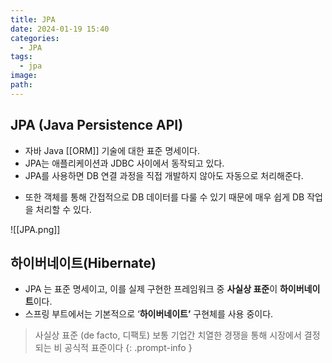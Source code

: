 ```yaml
---
title: JPA
date: 2024-01-19 15:40
categories:
  - JPA
tags:
  - jpa
image: 
path:
---
```


## JPA (Java Persistence API)
+ 자바 Java [[ORM]] 기술에 대한 표준 명세이다.
+ JPA는 애플리케이션과 JDBC 사이에서 동작되고 있다.
+ JPA를 사용하면 DB 연결 과정을 직접 개발하지 않아도 자동으로 처리해준다.
- 또한 객체를 통해 간접적으로 DB 데이터를 다룰 수 있기 때문에 매우 쉽게 DB 작업을 처리할 수 있다.

![[JPA.png]]


## 하이버네이트(Hibernate)
- JPA 는 표준 명세이고, 이를 실제 구현한 프레임워크 중 **사실상 표준**이 **하이버네이트**이다.
- 스프링 부트에서는 기본적으로 ‘**하이버네이트’** 구현체를 사용 중이다.

>사실상 표준 (de facto, 디팩토)
>보통 기업간 치열한 경쟁을 통해 시장에서 결정되는 비 공식적 표준이다
{: .prompt-info }
